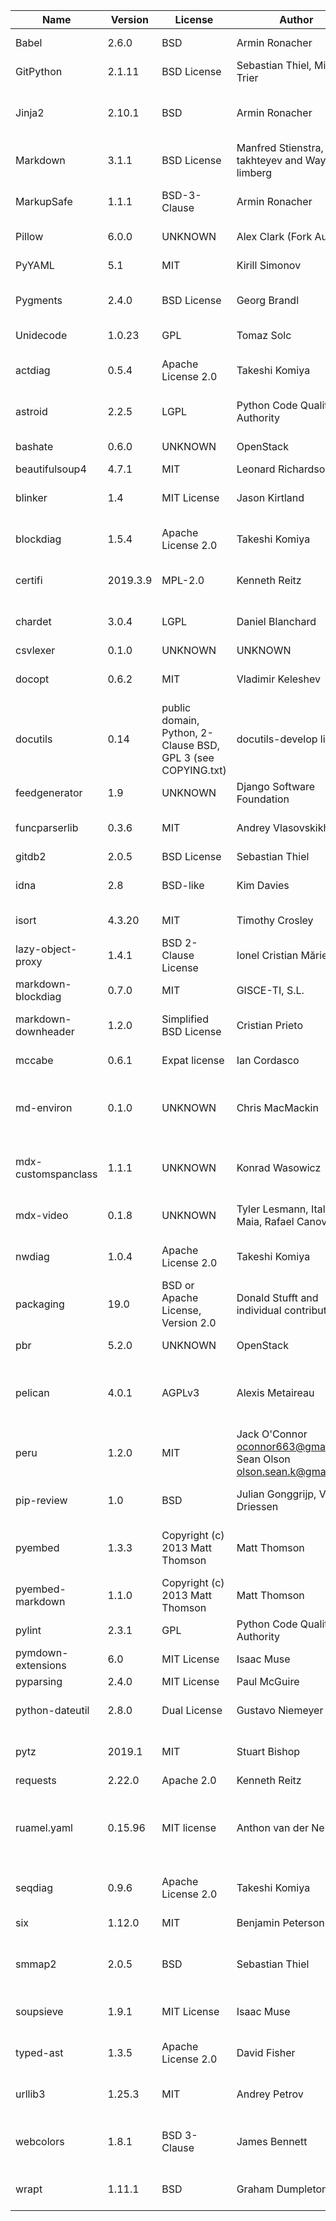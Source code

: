 | Name                | Version  | License                                                      | Author                                                                    | URL                                                 | Description                                                                                                                  |
|---------------------|----------|--------------------------------------------------------------|---------------------------------------------------------------------------|-----------------------------------------------------|------------------------------------------------------------------------------------------------------------------------------|
| Babel               | 2.6.0    | BSD                                                          | Armin Ronacher                                                            | http://babel.pocoo.org/                             | Internationalization utilities                                                                                               |
| GitPython           | 2.1.11   | BSD License                                                  | Sebastian Thiel, Michael Trier                                            | https://github.com/gitpython-developers/GitPython   | Python Git Library                                                                                                           |
| Jinja2              | 2.10.1   | BSD                                                          | Armin Ronacher                                                            | http://jinja.pocoo.org/                             | A small but fast and easy to use stand-alone template engine written in pure python.                                         |
| Markdown            | 3.1.1    | BSD License                                                  | Manfred Stienstra, Yuri takhteyev and Waylan limberg                      | https://Python-Markdown.github.io/                  | Python implementation of Markdown.                                                                                           |
| MarkupSafe          | 1.1.1    | BSD-3-Clause                                                 | Armin Ronacher                                                            | https://palletsprojects.com/p/markupsafe/           | Safely add untrusted strings to HTML/XML markup.                                                                             |
| Pillow              | 6.0.0    | UNKNOWN                                                      | Alex Clark (Fork Author)                                                  | http://python-pillow.org                            | Python Imaging Library (Fork)                                                                                                |
| PyYAML              | 5.1      | MIT                                                          | Kirill Simonov                                                            | https://github.com/yaml/pyyaml                      | YAML parser and emitter for Python                                                                                           |
| Pygments            | 2.4.0    | BSD License                                                  | Georg Brandl                                                              | http://pygments.org/                                | Pygments is a syntax highlighting package written in Python.                                                                 |
| Unidecode           | 1.0.23   | GPL                                                          | Tomaz Solc                                                                | UNKNOWN                                             | ASCII transliterations of Unicode text                                                                                       |
| actdiag             | 0.5.4    | Apache License 2.0                                           | Takeshi Komiya                                                            | http://blockdiag.com/                               | actdiag generates activity-diagram image from text                                                                           |
| astroid             | 2.2.5    | LGPL                                                         | Python Code Quality Authority                                             | https://github.com/PyCQA/astroid                    | An abstract syntax tree for Python with inference support.                                                                   |
| bashate             | 0.6.0    | UNKNOWN                                                      | OpenStack                                                                 | http://docs.openstack.org/developer/bashate/        | A pep8 equivalent for bash scripts                                                                                           |
| beautifulsoup4      | 4.7.1    | MIT                                                          | Leonard Richardson                                                        | http://www.crummy.com/software/BeautifulSoup/bs4/   | Screen-scraping library                                                                                                      |
| blinker             | 1.4      | MIT License                                                  | Jason Kirtland                                                            | http://pythonhosted.org/blinker/                    | Fast, simple object-to-object and broadcast signaling                                                                        |
| blockdiag           | 1.5.4    | Apache License 2.0                                           | Takeshi Komiya                                                            | http://blockdiag.com/                               | blockdiag generates block-diagram image from text                                                                            |
| certifi             | 2019.3.9 | MPL-2.0                                                      | Kenneth Reitz                                                             | https://certifi.io/                                 | Python package for providing Mozilla's CA Bundle.                                                                            |
| chardet             | 3.0.4    | LGPL                                                         | Daniel Blanchard                                                          | https://github.com/chardet/chardet                  | Universal encoding detector for Python 2 and 3                                                                               |
| csvlexer            | 0.1.0    | UNKNOWN                                                      | UNKNOWN                                                                   | UNKNOWN                                             | UNKNOWN                                                                                                                      |
| docopt              | 0.6.2    | MIT                                                          | Vladimir Keleshev                                                         | http://docopt.org                                   | Pythonic argument parser, that will make you smile                                                                           |
| docutils            | 0.14     | public domain, Python, 2-Clause BSD, GPL 3 (see COPYING.txt) | docutils-develop list                                                     | http://docutils.sourceforge.net/                    | Docutils -- Python Documentation Utilities                                                                                   |
| feedgenerator       | 1.9      | UNKNOWN                                                      | Django Software Foundation                                                | https://github.com/getpelican/feedgenerator         | Standalone version of django.utils.feedgenerator                                                                             |
| funcparserlib       | 0.3.6    | MIT                                                          | Andrey Vlasovskikh                                                        | http://code.google.com/p/funcparserlib/             | Recursive descent parsing library based on functional combinators                                                            |
| gitdb2              | 2.0.5    | BSD License                                                  | Sebastian Thiel                                                           | https://github.com/gitpython-developers/gitdb       | Git Object Database                                                                                                          |
| idna                | 2.8      | BSD-like                                                     | Kim Davies                                                                | https://github.com/kjd/idna                         | Internationalized Domain Names in Applications (IDNA)                                                                        |
| isort               | 4.3.20   | MIT                                                          | Timothy Crosley                                                           | https://github.com/timothycrosley/isort             | A Python utility / library to sort Python imports.                                                                           |
| lazy-object-proxy   | 1.4.1    | BSD 2-Clause License                                         | Ionel Cristian Mărieș                                                     | https://github.com/ionelmc/python-lazy-object-proxy | A fast and thorough lazy object proxy.                                                                                       |
| markdown-blockdiag  | 0.7.0    | MIT                                                          | GISCE-TI, S.L.                                                            | https://github.com/gisce/markdown-blockdiag         | blockdiag extension for Python Markdown                                                                                      |
| markdown-downheader | 1.2.0    | Simplified BSD License                                       | Cristian Prieto                                                           | http://github.com/cprieto/mdx_downheader            | Python markdown extension to downgrade headers                                                                               |
| mccabe              | 0.6.1    | Expat license                                                | Ian Cordasco                                                              | https://github.com/pycqa/mccabe                     | McCabe checker, plugin for flake8                                                                                            |
| md-environ          | 0.1.0    | UNKNOWN                                                      | Chris MacMackin                                                           | https://github.com/cmacmackin/md-environ/           | This is an extension to Python-Markdown which allows environment variables to be used in the text.                           |
| mdx-customspanclass | 1.1.1    | UNKNOWN                                                      | Konrad Wasowicz                                                           | https://github.com/exaroth/mdx_custom_span_class    | Markdown extension which allows inserting span elements with custom class                                                    |
| mdx-video           | 0.1.8    | UNKNOWN                                                      | Tyler Lesmann, Italo Maia, Rafael Canovas                                 | UNKNOWN                                             | Python-Markdown extension for easy video embedding                                                                           |
| nwdiag              | 1.0.4    | Apache License 2.0                                           | Takeshi Komiya                                                            | http://blockdiag.com/                               | nwdiag generates network-diagram image from text                                                                             |
| packaging           | 19.0     | BSD or Apache License, Version 2.0                           | Donald Stufft and individual contributors                                 | https://github.com/pypa/packaging                   | Core utilities for Python packages                                                                                           |
| pbr                 | 5.2.0    | UNKNOWN                                                      | OpenStack                                                                 | https://docs.openstack.org/pbr/latest/              | Python Build Reasonableness                                                                                                  |
| pelican             | 4.0.1    | AGPLv3                                                       | Alexis Metaireau                                                          | https://getpelican.com/                             | Static site generator supporting reStructuredText and Markdown source content.                                               |
| peru                | 1.2.0    | MIT                                                          | Jack O'Connor <oconnor663@gmail.com>, Sean Olson <olson.sean.k@gmail.com> | https://github.com/buildinspace/peru                | A tool for fetching code                                                                                                     |
| pip-review          | 1.0      | BSD                                                          | Julian Gonggrijp, Vincent Driessen                                        | https://github.com/jgonggrijp/pip-review            | pip-review lets you smoothly manage all available PyPI updates.                                                              |
| pyembed             | 1.3.3    | Copyright (c) 2013 Matt Thomson                              | Matt Thomson                                                              | http://pyembed.github.io                            | Python OEmbed consumer library with automatic discovery of producers                                                         |
| pyembed-markdown    | 1.1.0    | Copyright (c) 2013 Matt Thomson                              | Matt Thomson                                                              | http://pyembed.github.io                            | Python Markdown extension for embedding content using OEmbed                                                                 |
| pylint              | 2.3.1    | GPL                                                          | Python Code Quality Authority                                             | https://github.com/PyCQA/pylint                     | python code static checker                                                                                                   |
| pymdown-extensions  | 6.0      | MIT License                                                  | Isaac Muse                                                                | https://github.com/facelessuser/pymdown-extensions  | Extension pack for Python Markdown.                                                                                          |
| pyparsing           | 2.4.0    | MIT License                                                  | Paul McGuire                                                              | https://github.com/pyparsing/pyparsing/             | Python parsing module                                                                                                        |
| python-dateutil     | 2.8.0    | Dual License                                                 | Gustavo Niemeyer                                                          | https://dateutil.readthedocs.io                     | Extensions to the standard Python datetime module                                                                            |
| pytz                | 2019.1   | MIT                                                          | Stuart Bishop                                                             | http://pythonhosted.org/pytz                        | World timezone definitions, modern and historical                                                                            |
| requests            | 2.22.0   | Apache 2.0                                                   | Kenneth Reitz                                                             | http://python-requests.org                          | Python HTTP for Humans.                                                                                                      |
| ruamel.yaml         | 0.15.96  | MIT license                                                  | Anthon van der Neut                                                       | https://bitbucket.org/ruamel/yaml                   | ruamel.yaml is a YAML parser/emitter that supports roundtrip preservation of comments, seq/map flow style, and map key order |
| seqdiag             | 0.9.6    | Apache License 2.0                                           | Takeshi Komiya                                                            | http://blockdiag.com/                               | seqdiag generates sequence-diagram image from text                                                                           |
| six                 | 1.12.0   | MIT                                                          | Benjamin Peterson                                                         | https://github.com/benjaminp/six                    | Python 2 and 3 compatibility utilities                                                                                       |
| smmap2              | 2.0.5    | BSD                                                          | Sebastian Thiel                                                           | https://github.com/gitpython-developers/smmap       | A pure Python implementation of a sliding window memory map manager                                                          |
| soupsieve           | 1.9.1    | MIT License                                                  | Isaac Muse                                                                | https://github.com/facelessuser/soupsieve           | A modern CSS selector implementation for Beautiful Soup.                                                                     |
| typed-ast           | 1.3.5    | Apache License 2.0                                           | David Fisher                                                              | https://github.com/python/typed_ast                 | a fork of Python 2 and 3 ast modules with type comment support                                                               |
| urllib3             | 1.25.3   | MIT                                                          | Andrey Petrov                                                             | https://urllib3.readthedocs.io/                     | HTTP library with thread-safe connection pooling, file post, and more.                                                       |
| webcolors           | 1.8.1    | BSD 3-Clause                                                 | James Bennett                                                             | https://github.com/ubernostrum/webcolors            | A library for working with color names and color values formats defined by HTML and CSS.                                     |
| wrapt               | 1.11.1   | BSD                                                          | Graham Dumpleton                                                          | https://github.com/GrahamDumpleton/wrapt            | Module for decorators, wrappers and monkey patching.                                                                         |
